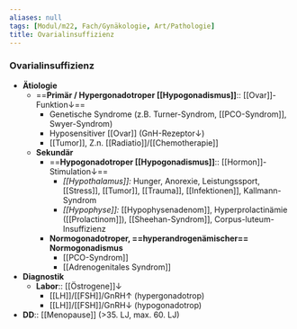 ```yaml
---
aliases: null
tags: [Modul/m22, Fach/Gynäkologie, Art/Pathologie]
title: Ovarialinsuffizienz
---
```

### Ovarialinsuffizienz
- **Ätiologie**
	- ==**Primär / Hypergonadotroper [[Hypogonadismus]]**:: [[Ovar]]-Funktion↓==
		- Genetische Syndrome (z.B. Turner-Syndrom, [[PCO-Syndrom]], Swyer-Syndrom)
		- Hyposensitiver [[Ovar]] (GnH-Rezeptor↓)
		- [[Tumor]], Z.n. [[Radiatio]]/[[Chemotherapie]]
	- **Sekundär**
		- ==**Hypogonadotroper [[Hypogonadismus]]**:: [[Hormon]]-Stimulation↓==
			- *[[Hypothalamus]]:* Hunger, Anorexie, Leistungssport, [[Stress]], [[Tumor]], [[Trauma]], [[Infektionen]], Kallmann-Syndrom
			- *[[Hypophyse]]:* [[Hypophysenadenom]], Hyperprolactinämie ([[Prolactinom]]), [[Sheehan-Syndrom]], Corpus-luteum-Insuffizienz
		- **Normogonadotroper, ==hyperandrogenämischer== Normogonadismus**
			- [[PCO-Syndrom]]
			- [[Adrenogenitales Syndrom]]
- **Diagnostik**
	- **Labor**:: [[Östrogene]]↓
		- [[LH]]/[[FSH]]/GnRH↑ (hypergonadotrop)
		- [[LH]]/[[FSH]]/GnRH↓ (hypogonadotrop)
- **DD**:: [[Menopause]] (>35. LJ, max. 60. LJ)